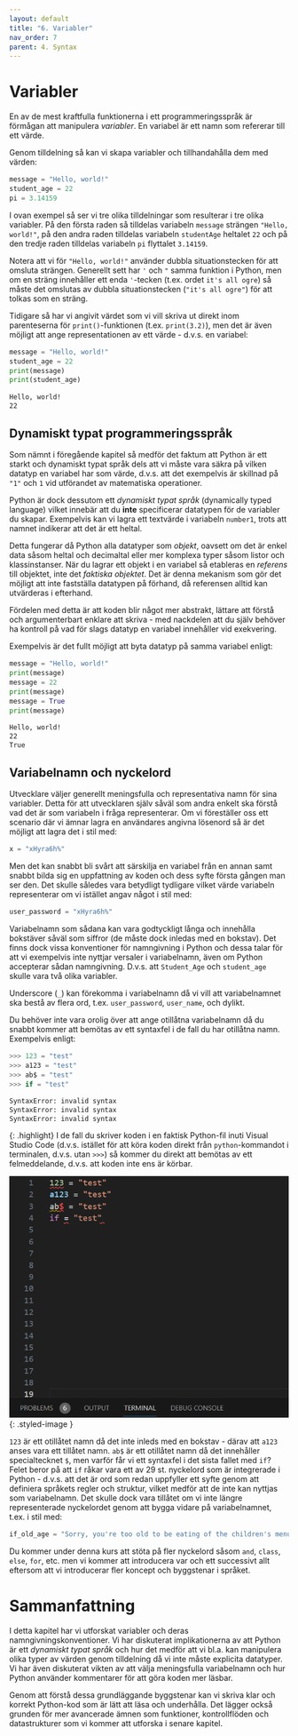 ```yaml
---
layout: default
title: "6. Variabler"
nav_order: 7
parent: 4. Syntax
---
```


# Variabler
En av de mest kraftfulla funktionerna i ett programmeringsspråk är förmågan att manipulera _variabler_. En variabel är ett namn som refererar till ett värde.

Genom tilldelning så kan vi skapa variabler och tillhandahålla dem med värden: 
```python
message = "Hello, world!"
student_age = 22
pi = 3.14159
```

I ovan exempel så ser vi tre olika tilldelningar som resulterar i tre olika variabler. På den första raden så tilldelas variabeln `message` strängen `"Hello, world!"`, på den andra raden tilldelas variabeln `studentAge` heltalet `22` och på den tredje raden tilldelas variabeln `pi` flyttalet `3.14159`.

Notera att vi för `"Hello, world!"` använder dubbla situationstecken för att omsluta strängen. Generellt sett har `'` och `"` samma funktion i Python, men om en sträng innehåller ett enda `'`-tecken (t.ex. ordet `it's all ogre`) så måste det omslutas av dubbla situationstecken (`"it's all ogre"`) för att tolkas som en sträng.

Tidigare så har vi angivit värdet som vi vill skriva ut direkt inom parenteserna för `print()`-funktionen (t.ex. `print(3.2)`), men det är även möjligt att ange representationen av ett värde - d.v.s. en variabel:  
```python
message = "Hello, world!"
student_age = 22
print(message)
print(student_age)
```
<div class="code-example" markdown="1">
<pre><code>Hello, world!
22</code></pre>
</div>

## Dynamiskt typat programmeringsspråk
Som nämnt i föregående kapitel så medför det faktum att Python är ett starkt och dynamiskt typat språk dels att vi måste vara säkra på vilken datatyp en variabel har som värde, d.v.s. att det exempelvis är skillnad på `"1"` och `1` vid utförandet av matematiska operationer. 

Python är dock dessutom ett _dynamiskt typat språk_ (dynamically typed language) vilket innebär att du **inte** specificerar datatypen för de variabler du skapar. Exempelvis kan vi lagra ett textvärde i variabeln `number1`, trots att namnet indikerar att det är ett heltal. 

Detta fungerar då Python alla datatyper som _objekt_, oavsett om det är enkel data såsom heltal och decimaltal eller mer komplexa typer såsom listor och klassinstanser. När du lagrar ett objekt i en variabel så etableras en _referens_ till objektet, inte det _faktiska objektet_. Det är denna mekanism som gör det möjligt att inte fastställa datatypen på förhand, då referensen alltid kan utvärderas i efterhand.

Fördelen med detta är att koden blir något mer abstrakt, lättare att förstå och argumenterbart enklare att skriva - med nackdelen att du själv behöver ha kontroll på vad för slags datatyp en variabel innehåller vid exekvering.

Exempelvis är det fullt möjligt att byta datatyp på samma variabel enligt:
```python
message = "Hello, world!"
print(message)
message = 22
print(message)
message = True
print(message)
```
<div class="code-example" markdown="1">
<pre><code>Hello, world!
22
True</code></pre>
</div>

## Variabelnamn och nyckelord
Utvecklare väljer generellt meningsfulla och representativa namn för sina variabler. Detta för att utvecklaren själv såväl som andra enkelt ska förstå vad det är som variabeln i fråga representerar. Om vi föreställer oss ett scenario där vi ämnar lagra en användares angivna lösenord så är det möjligt att lagra det i stil med:
```python
x = "xHyra6h%"
```

Men det kan snabbt bli svårt att särskilja en variabel från en annan samt snabbt bilda sig en uppfattning av koden och dess syfte första gången man ser den. Det skulle således vara betydligt tydligare vilket värde variabeln representerar om vi istället angav något i stil med:
```python
user_password = "xHyra6h%"
```

Variabelnamn som sådana kan vara godtyckligt långa och innehålla bokstäver såväl som siffror (de måste dock inledas med en bokstav). Det finns dock vissa konventioner för namngivning i Python och dessa talar för att vi exempelvis inte nyttjar versaler i variabelnamn, även om Python accepterar sådan namngivning. D.v.s. att `Student_Age` och `student_age` skulle vara två olika variabler.

Underscore (`_`) kan förekomma i variabelnamn då vi vill att variabelnamnet ska bestå av flera ord, t.ex. `user_password`, `user_name`, och dylikt.

Du behöver inte vara orolig över att ange otillåtna variabelnamn då du snabbt kommer att bemötas av ett syntaxfel i de fall du har otillåtna namn. Exempelvis enligt:
```python
>>> 123 = "test"
>>> a123 = "test"
>>> ab$ = "test"
>>> if = "test"
```
<div class="code-example" markdown="1">
<pre><code>SyntaxError: invalid syntax
SyntaxError: invalid syntax
SyntaxError: invalid syntax</code></pre>
</div>

{: .highlight}
I de fall du skriver koden i en faktisk Python-fil inuti Visual Studio Code (d.v.s. istället för att köra koden direkt från `python`-kommandot i terminalen, d.v.s. utan `>>>`) så kommer du direkt att bemötas av ett felmeddelande, d.v.s. att koden inte ens är körbar. 

![Syntax Errors](../../assets/images/syntaxErrors.png){: .styled-image }

`123` är ett otillåtet namn då det inte inleds med en bokstav - därav att `a123` anses vara ett tillåtet namn. `ab$` är ett otillåtet namn då det innehåller specialtecknet `$`, men varför får vi ett syntaxfel i det sista fallet med `if`? Felet beror på att `if` råkar vara ett av 29 st. nyckelord som är integrerade i Python - d.v.s. att det är ord som redan uppfyller ett syfte genom att definiera språkets regler och struktur, vilket medför att de inte kan nyttjas som variabelnamn. Det skulle dock vara tillåtet om vi inte längre representerade nyckelordet genom att bygga vidare på variabelnamnet, t.ex. i stil med:
```python
if_old_age = "Sorry, you're too old to be eating of the children's menu"
```

Du kommer under denna kurs att stöta på fler nyckelord såsom `and`, `class`, `else`, `for`, etc. men vi kommer att introducera var och ett successivt allt eftersom att vi introducerar fler koncept och byggstenar i språket.

# Sammanfattning
I detta kapitel har vi utforskat variabler och deras namngivningskonventioner. Vi har diskuterat implikationerna av att Python är ett _dynamiskt typat språk_ och hur det medför att vi bl.a. kan manipulera olika typer av värden genom tilldelning då vi inte måste explicita datatyper. Vi har även diskuterat vikten av att välja meningsfulla variabelnamn och hur Python använder kommentarer för att göra koden mer läsbar.

Genom att förstå dessa grundläggande byggstenar kan vi skriva klar och korrekt Python-kod som är lätt att läsa och underhålla. Det lägger också grunden för mer avancerade ämnen som funktioner, kontrollflöden och datastrukturer som vi kommer att utforska i senare kapitel.